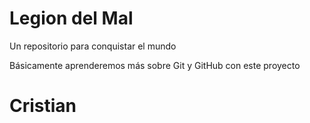 # Legion del Mal
Un repositorio para conquistar el mundo

Básicamente aprenderemos más sobre Git y GitHub con este proyecto


# Cristian